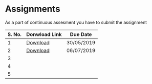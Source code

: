 # Assignments

As a part of continuous assesment you have to submit the assignment 

| S. No. | Donwload Link                   | Due Date   |
|--------|---------------------------------|------------|
| 1      | [Download](PDFs/201820A1.pdf)   | 30/05/2019 |
| 2      | [Download](PDFs/201820A1.pdf)   | 06/07/2019 |
| 3      |                                 |            |
| 4      |                                 |            |
| 5      |                                 |            |